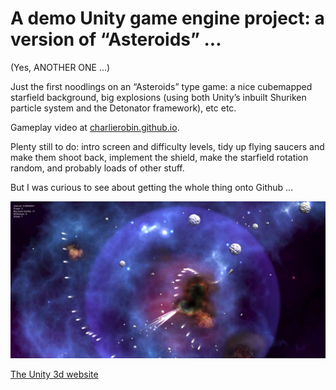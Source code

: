 # A demo Unity game engine project: a version of “Asteroids” ... 

(Yes, ANOTHER ONE ...)

Just the first noodlings on an “Asteroids” type game: a nice cubemapped starfield background, big explosions (using both Unity’s inbuilt Shuriken particle system and the Detonator framework), etc etc.

Gameplay video at [charlierobin.github.io](https://charlierobin.github.io).

Plenty still to do: intro screen and difficulty levels, tidy up flying saucers and make them shoot back, implement the shield, make the starfield rotation random, and probably loads of other stuff.

But I was curious to see about getting the whole thing onto Github ...

![Screenshot](/images/asteroids-gameplay.jpg)

[The Unity 3d website](https://unity.com)

